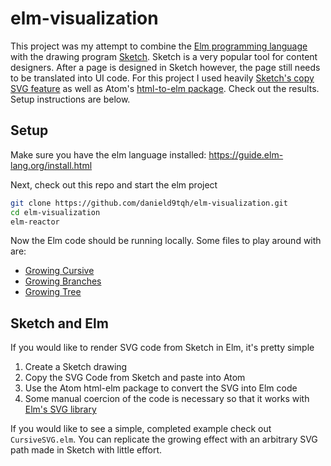 # elm-visualization

This project was my attempt to combine the [Elm programming language](http://elm-lang.org/) with the drawing program [Sketch](https://www.sketchapp.com/). Sketch is a very popular tool for content designers. After a page is designed in Sketch however, the page still needs to be translated into UI code. For this project I used heavily [Sketch's copy SVG feature](https://sketchapp.com/docs/exporting/code-export/) as well as Atom's [html-to-elm package](https://atom.io/packages/html-to-elm). Check out the results. Setup instructions are below.

## Setup
Make sure you have the elm language installed: https://guide.elm-lang.org/install.html

Next, check out this repo and start the elm project
```bash
git clone https://github.com/danield9tqh/elm-visualization.git
cd elm-visualization
elm-reactor
```

Now the Elm code should be running locally. Some files to play around with are:
* [Growing Cursive](http://localhost:8000/GrowingCursive.elm)
* [Growing Branches](http://localhost:8000/GrowingBranches.elm)
* [Growing Tree](http://localhost:8000/GrowingTree.elm)

## Sketch and Elm
If you would like to render SVG code from Sketch in Elm, it's pretty simple
  1) Create a Sketch drawing
  2) Copy the SVG Code from Sketch and paste into Atom
  3) Use the Atom html-elm package to convert the SVG into Elm code
  4) Some manual coercion of the code is necessary so that it works with [Elm's SVG library](http://package.elm-lang.org/packages/elm-lang/svg/latest/)

If you would like to see a simple, completed example check out `CursiveSVG.elm`. You can replicate the growing effect with an arbitrary SVG path made in Sketch with little effort.
